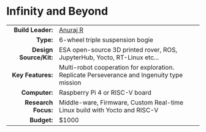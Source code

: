 # Infinity and Beyond
<table><tr>
	<td align="right"><strong>Build Leader:</strong></td>
	<td><a href="https://www.yakcollective.org/members/100039/">Anuraj R</a></td>
</tr><tr>
	<td align="right"><strong>Type:</strong></td>
	<td>6-wheel triple suspension bogie</td>
</tr><tr>
	<td align="right"><strong>Design Source/Kit:</strong></td>
	<td>ESA open-source 3D printed rover, ROS, JupyterHub, Yocto, RT-Linux etc...</td>
</tr><tr>
	<td align="right"><strong>Key Features:</strong></td>
	<td>Multi-robot cooperation for exploration. Replicate Perseverance and Ingenuity type mission</td>
</tr><tr>
	<td align="right"><strong>Computer:</strong></td>
	<td>Raspberry Pi 4 or RISC-V board</td>
</tr><tr>
	<td align="right"><strong>Research Focus:</strong></td>
	<td>Middle-ware, Firmware, Custom Real-time Linux build with Yocto and RISC-V</td>
</tr><tr>
	<td align="right"><strong>Budget:</strong></td>
	<td>$1000</td>
</tr></table>
